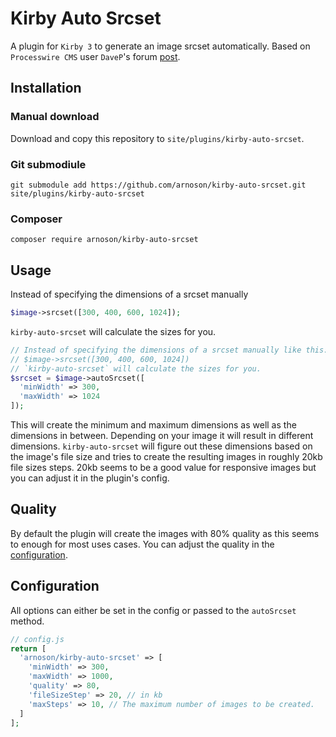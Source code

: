 # Kirby Auto Srcset
A plugin for `Kirby 3` to generate an image srcset automatically.
Based on `Processwire CMS` user `DaveP`'s forum [post](https://processwire.com/talk/topic/12036-responsive-image-breakpoints-with-field-templates/).

## Installation
### Manual download
Download and copy this repository to `site/plugins/kirby-auto-srcset`.

### Git submodiule
```
git submodule add https://github.com/arnoson/kirby-auto-srcset.git site/plugins/kirby-auto-srcset
```

### Composer
```
composer require arnoson/kirby-auto-srcset
```

## Usage
Instead of specifying the dimensions of a srcset manually
```php
$image->srcset([300, 400, 600, 1024]);
```
`kirby-auto-srcset` will calculate the sizes for you.
```php
// Instead of specifying the dimensions of a srcset manually like this:
// $image->srcset([300, 400, 600, 1024])
// `kirby-auto-srcset` will calculate the sizes for you.
$srcset = $image->autoSrcset([
  'minWidth' => 300,
  'maxWidth' => 1024
]);
```
This will create the minimum and maximum dimensions as well as the dimensions in 
between. Depending on your image it will result in different dimensions.
`kirby-auto-srcset` will figure out these dimensions based on the image's file size 
and tries to create the resulting images in roughly 20kb file sizes steps.
20kb seems to be a good value for responsive images but you can adjust it in the 
plugin's config.

## Quality
By default the plugin will create the images with 80% quality as this seems to 
enough for most uses cases. You can adjust the quality in the [configuration](#configuration).

## Configuration
All options can either be set in the config or passed to the `autoSrcset` method.
```php
// config.js
return [
  'arnoson/kirby-auto-srcset' => [
    'minWidth' => 300,
    'maxWidth' => 1000,
    'quality' => 80,
    'fileSizeStep' => 20, // in kb
    'maxSteps' => 10, // The maximum number of images to be created.
  ]
];
```
